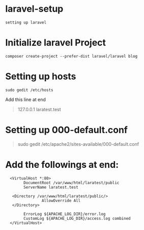 # laravel-setup
```
setting up laravel
```

# Initialize laravel Project
```
composer create-project --prefer-dist laravel/laravel blog
```

# Setting up hosts
```
sudo gedit /etc/hosts
```

Add this line at end
> 127.0.0.1 laratest.test

# Setting up 000-default.conf
> sudo gedit /etc/apache2/sites-available/000-default.conf

# Add the followings at end:
```
  <VirtualHost *:80>
        DocumentRoot /var/www/html/laratest/public
       	ServerName laratest.test

   <Directory /var/www/html/laratest/public/>
       		    AllowOverride All
   </Directory>
        
        ErrorLog ${APACHE_LOG_DIR}/error.log
        CustomLog ${APACHE_LOG_DIR}/access.log combined
  </VirtualHost>
```
